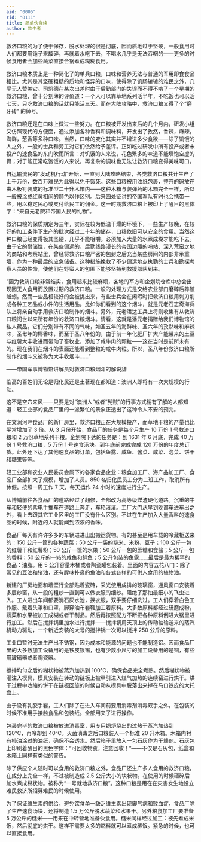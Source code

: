 ```yaml
---
aid: "0005"
zid: "0111"
title: 简单伙食续
author: 吹牛者
---
```


救济口粮的为了便于保存，脱水处理的很是彻底，因而质地过于坚硬，一般食用时人们都要用锤子来敲碎，再就着水吃下去，不喝水几乎是无法吞咽的——更多的时候食用者会加些蔬菜直接合锅煮成糊糊食用。

救济口粮本质上是一种简化了的单兵口粮，口味和营养无法与普通的军用即食食品相比。尤其是其坚硬粗糙的质地和怪异的口味，使得除了饥肠辘辘的难民之外，几乎无人赞美它。司凯德在某次出差时由于后勤部门的失误而不得不啃了一个星期的救济口粮，曾十分刻薄的评价道：一个人可以靠草地系列活半年，不吃饭也可以活七天，只吃救济口粮的话就只能活三天。而在大陆攻略中，救济口粮又得了个“磨牙砖” 的绰号。

救济口粮还是在口味上做过一些努力。在口粮被开发出来后的几个月内，研发小组又仿照现代的方便面，通过添加各种香料和调味料，开发出了孜然，香辣，麻辣，海鲜，葱香等多种口味。当然，口味的变化其实并不增进多少食欲——除了饥饿的人之外，一般的士兵和劳工对它们依然给予差评。正如吃过研发中所有投产或者未投产的速食品的东门吹雨所言：对饥饿的人来说，花色繁多的味道不能填饱空虚的胃；对于能正常吃饱饭的人来说，再复杂的调味也无法让救济口粮变得美味可口。

自运输流民的“发动机行动”开始，一直到大陆攻略结束，各类救济口粮共计生产了上千万份，数百万难民为此得以免于饿死。这些口粮被用油纸包裹，整齐的码放在由木板钉装成的标准型二十升木箱内——这种木箱与装弹药的木箱完全一样，所以一般被涂成红黄相间的颜色以作区别。后来四处征讨的帝国军队有时也会携带一些，用以稳定民心或支付给民工的佣金。这一时期救济口粮上被印上了醒目的黑体字：“来自元老院和帝国人民的礼物”。

救济口粮的保质期定为三年，实际在较为低温干燥的环境下，一些生产较晚，在较好的加工条件下生产的批次经过二十年的储存，口粮依旧可以安全的食用。当然这种口粮已经变得极其坚硬，几乎不能咀嚼。必须加入大量的水煮成糊才能吃下去。由于它的耐储性，在某些偏远的，后勤线路漫长的帝国边陲的哨站、深入荒蛮之地的商站和考察站里，曾经将救济口粮严密的包封之后充当某些房间的内部非承重墙，作为一种最后的应急储备。这种措施挽救了不少偏远地点执勤的士兵和勘探考察人员的性命，使他们在野蛮人的包围下能够坚持到救援部队到来。

“因为救济口粮非常结实，食用起来比较麻烦，各地的军方和企划院仓库中总会出现因无人食用而放置过期的救济口粮。一般的处理方式是交给农业部门磨碎后养殖蚯蚓。然而一些品相较好的会被挑出来，有些士兵会在闲暇时把救济口粮用刺刀削成各种工艺品或小件的生活用品。比如你们看到的这个烟斗，就是元老石志奇海兵队上将亲自动手用救济口粮制作的烟斗。另外，元老潘达工兵上将则收集有从救济口粮问世以来所有年份的救济口粮烟斗。请看，这就是潘元老捐赠给我们博物馆的私人藏品。它们分别带有不同的气味，如圣五年的海鲜味、圣六年的孜然味和麻辣味，圣七年的椰香味，而至于圣八年份的，由于前一年化肥厂扩大产能带来的土豆与红薯大丰收进而带动了畜牧业，添加了咸牛肉的颗粒——这在当时是前所未有的。现在我们在烟斗的表面还能看到整粒的咸牛肉粒。所以，圣八年份救济口粮所制作的烟斗又被称为大丰收烟斗……”

——帝国军事博物馆讲解员对救济口粮烟斗的解说辞

临高的百姓们无论是归化民还是土著现在都知道：澳洲人即将有一次大规模的行动。

这不是空穴来风——只要是对“澳洲人”或者“髡贼”的行事方式稍有了解的人都知道：轻工业部的食品厂里的一派繁忙的景象正透出了这种令人不安的预兆。

在文澜河畔食品厂的新厂房里，救济口粮正在大规模投产，而草地干粮的产量也比平常增加了 3 倍。从 3 月份开始，食品厂的任务是每个月生产 10 万份 1 号救济口粮和 2 万份草地系列干粮。企划院下达的任务是：到 1631 年 6 月底，完成 40 万份 1 号救济口粮，5 万份 1 号速食汤块。到年底前完成完成 120 万份的年度总订货。此外还下达了其他速食品的订单，包括鱼露、咸鱼、酱菜、咸菜、泡菜、饼干和糖果等等。

轻工业部和农业人民委员会属下的各家食品企业：粮食加工厂、海产品加工厂、食品厂全部扩大了规模，增加了人员。850 名归化民员工分为二班工作，取消所有休假。按照一周工作 7 天，每天运作 24 小时的速度进行生产。

从博铺前往各食品厂的道路经过了翻修，全部改为高等级煤渣硬化道路。沉重的牛车和轻便的紫电手推车在道路上奔走，车轮滚滚。工厂大门从早到晚都车进车出之外，看上去跟其它工业区里的工厂没有什么区别。不过在生产加入大量香料的速食品的时候，附近的人就能闻到浓浓的香味。

食品厂每天有许许多多的车辆进进出出搬运货物。有的甚至是用车载的冷藏柜送来的：150 公斤一筐的各种蔬菜；50 公斤一袋的糙米、米粉、豆子；100 公斤一包的红薯干和红薯粉；50 公斤一筐的水果；50 公斤一包的蔗糖和食盐；5 公斤一包的香料；50 公斤的一箱的咸鱼和鲜鱼；5 公升包装的鱼露……最后是最为稀罕的食品：油脂。用 5 公升容量木桶或者陶瓷罐包装着。里面的内容五花八门：除了常见的豆油和猪油，还有腥味扑鼻的鱼油和各式各样的可供人食用的植物油。

新建的厂房地面和墙壁行全部贴着瓷砖，采光使用成排的玻璃窗，通风窗口安装着多层纱窗，从一般的粗纱一直到可以做衣服的细纱。阻绝了那怕最细小的飞虫进入。工人进出车间都要淌石灰水池，换衣服，双手要仔细洗过。工人们穿着白色工作服、戴着头罩和口罩，脚穿油布套鞋加工着原料。大多数原料都经过研磨成粉，蔬菜和水果被加工成糊或者干制品。然后再按照配方不断把各种原料倒进大锅里进行加工。然后在搅拌锅里加水进行搅拌——搅拌锅用天顶上的传动轴输送来的蒸汽机动力驱动，一个新近安装的大号的搅拌锅一次可以搅拌 250 公斤的原料。

工业口暂时无法生产出不锈钢，因为成本和能源的问题也不能制造铝。因而食品厂里的大多数加工设备用的是铁皮镀锡，也有少数小尺寸的加工设备用的是铜，有些用玻璃器或者陶瓷器。

搅拌均匀之后的糊状物被蒸汽加热到 100℃，确保食品完全煮熟。然后糊状物被灌注入模具，模具安装在转动的链板上被牵引进入煤气加热的连续窑进行烘干。烘干过程中收缩的饼干在链板回旋的时候自动从模具中脱落出来掉在马口铁皮的大托盘上。

由于没有乳胶手套，工人们除了在进入车间前要用消毒剂消毒双手之外，在包装的时候不准用手接触食品和包装纸。全部用夹子进行操作。

包装完毕的救济口粮被放进消毒室，用专用锅炉烧出的过热干蒸汽加热到 120℃，再冷却到 40℃。灭菌消毒之后口粮装入一个标准 20 升木箱。木箱内衬有柿油涂过的油纸，确保不会透水。然后箱子里放入一包石灰作为干燥剂。石灰包上印刷着醒目的黑色字体：“可回收物资，注意回收！”——不仅是石灰包，纸盒和木箱上同样有类似的警告。

除了供应个人随时可以食用的救济口粮之外，食品厂还生产多人食用的救济口粮，在成分上完全一样，不过被制造成 2.5 公斤大小的块状物。在使用的时候砸碎后加水煮成糊状物。被称为“一号就地救济口粮”。这种口粮是用在在灾害发生地设立难民救济所招募难民的时候使用。

为了保证维生素的供给，避免饮食单一缺乏维生素出现脚气病和败血症，食品厂除了生产速食汤块，还将制造 1.5 万公斤脱水蔬菜和水果干。另外粮食加工厂要准备 5 万公斤的糙米——用来在中转营地准备伙食用。糙米同样经过加工：被先煮成米饭，然后彻底的烘干。这样不需要太多的燃料就可以煮成稀饭。紧急的时候，也可以直接食用。
